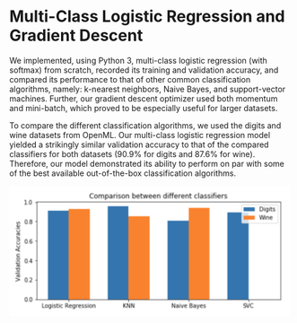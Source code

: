 # Multi-Class Logistic Regression and Gradient Descent

We implemented, using Python 3, multi-class logistic regression (with softmax) from scratch, recorded its training and validation accuracy, and compared its performance to that of other common classification algorithms, namely: k-nearest neighbors, Naive Bayes, and support-vector machines. Further, our gradient descent optimizer used both momentum and mini-batch, which proved to be especially useful for larger datasets. 

To compare the different classification algorithms, we used the digits and wine datasets from OpenML. Our multi-class logistic regression model yielded a strikingly similar validation accuracy to that of the compared classifiers for both datasets (90.9% for digits and 87.6% for wine). Therefore, our model demonstrated its ability to perform on par with some of the best available out-of-the-box classification algorithms.

<img src="preview.png" width="500">
